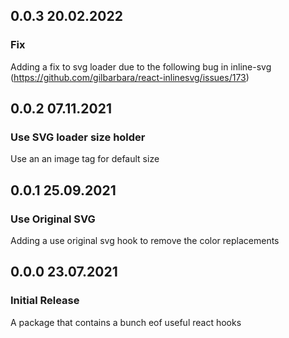 ## 0.0.3 20.02.2022

### Fix

Adding a fix to svg loader due to the following bug in inline-svg (https://github.com/gilbarbara/react-inlinesvg/issues/173)

## 0.0.2 07.11.2021

### Use SVG loader size holder

Use an an image tag for default size

## 0.0.1 25.09.2021

### Use Original SVG

Adding a use original svg hook to remove the color replacements

## 0.0.0 23.07.2021

### Initial Release

A package that contains a bunch eof useful react hooks
